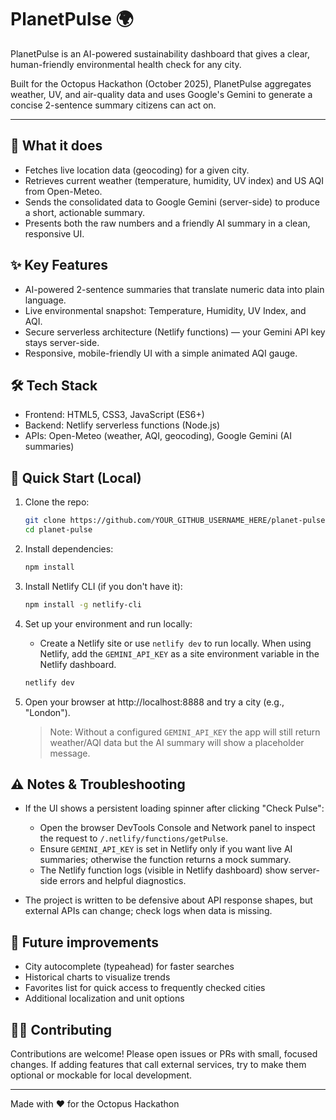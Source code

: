# **PlanetPulse** 🌍

PlanetPulse is an AI-powered sustainability dashboard that gives a clear, human-friendly environmental health check for any city.

Built for the Octopus Hackathon (October 2025), PlanetPulse aggregates weather, UV, and air-quality data and uses Google's Gemini to generate a concise 2-sentence summary citizens can act on.

---

## 🔎 What it does

- Fetches live location data (geocoding) for a given city.
- Retrieves current weather (temperature, humidity, UV index) and US AQI from Open-Meteo.
- Sends the consolidated data to Google Gemini (server-side) to produce a short, actionable summary.
- Presents both the raw numbers and a friendly AI summary in a clean, responsive UI.

## ✨ Key Features

- AI-powered 2-sentence summaries that translate numeric data into plain language.
- Live environmental snapshot: Temperature, Humidity, UV Index, and AQI.
- Secure serverless architecture (Netlify functions) — your Gemini API key stays server-side.
- Responsive, mobile-friendly UI with a simple animated AQI gauge.

## 🛠️ Tech Stack

- Frontend: HTML5, CSS3, JavaScript (ES6+)
- Backend: Netlify serverless functions (Node.js)
- APIs: Open-Meteo (weather, AQI, geocoding), Google Gemini (AI summaries)

## 🚀 Quick Start (Local)

1. Clone the repo:

    ```bash
    git clone https://github.com/YOUR_GITHUB_USERNAME_HERE/planet-pulse.git
    cd planet-pulse
    ```

2. Install dependencies:

    ```bash
    npm install
    ```

3. Install Netlify CLI (if you don't have it):

    ```bash
    npm install -g netlify-cli
    ```

4. Set up your environment and run locally:

    - Create a Netlify site or use `netlify dev` to run locally. When using Netlify, add the `GEMINI_API_KEY` as a site environment variable in the Netlify dashboard.

    ```bash
    netlify dev
    ```

5. Open your browser at http://localhost:8888 and try a city (e.g., "London").

    > Note: Without a configured `GEMINI_API_KEY` the app will still return weather/AQI data but the AI summary will show a placeholder message.

## ⚠️ Notes & Troubleshooting

- If the UI shows a persistent loading spinner after clicking "Check Pulse":
  - Open the browser DevTools Console and Network panel to inspect the request to `/.netlify/functions/getPulse`.
  - Ensure `GEMINI_API_KEY` is set in Netlify only if you want live AI summaries; otherwise the function returns a mock summary.
  - The Netlify function logs (visible in Netlify dashboard) show server-side errors and helpful diagnostics.

- The project is written to be defensive about API response shapes, but external APIs can change; check logs when data is missing.

## 🔮 Future improvements

- City autocomplete (typeahead) for faster searches
- Historical charts to visualize trends
- Favorites list for quick access to frequently checked cities
- Additional localization and unit options

## 👩‍💻 Contributing

Contributions are welcome! Please open issues or PRs with small, focused changes. If adding features that call external services, try to make them optional or mockable for local development.

---

Made with ❤️ for the Octopus Hackathon